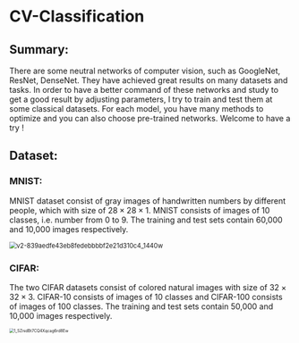 # CV-Classification
##  **Summary:**

There are some neutral networks of computer vision, such as GoogleNet, ResNet, DenseNet. They have achieved great results on many datasets and tasks. In order to have a better command of these networks and study to get a good result by adjusting parameters, I try to train and test them at some classical datasets. For each model, you have many methods to optimize and you can also choose pre-trained networks. Welcome to have a try !

##  **Dataset:**

### MNIST:

MNIST dataset consist of gray images of handwritten numbers by different people, which with size of $28\times28\times1$​. MNIST consists of images of 10 classes, i.e. number from 0 to 9. The training and test sets contain 60,000 and 10,000 images respectively.

<img src="E:pictures of readme\v2-839aedfe43eb8fedebbbbf2e21d310c4_1440w.jpg" alt="v2-839aedfe43eb8fedebbbbf2e21d310c4_1440w" style="zoom:80%;" />

### CIFAR: 

The two CIFAR datasets consist of colored natural images with size of $32\times32\times3$. CIFAR-10 consists of images of 10 classes and CIFAR-100 consists of images of 100 classes. The training and test sets contain 50,000 and 10,000 images respectively.

<img src="E:\github\CV-Classification\pictures of readme\1_SZnidBt7CQ4Xqcag6rd8Ew.png" alt="1_SZnidBt7CQ4Xqcag6rd8Ew" style="zoom:50%;" />
